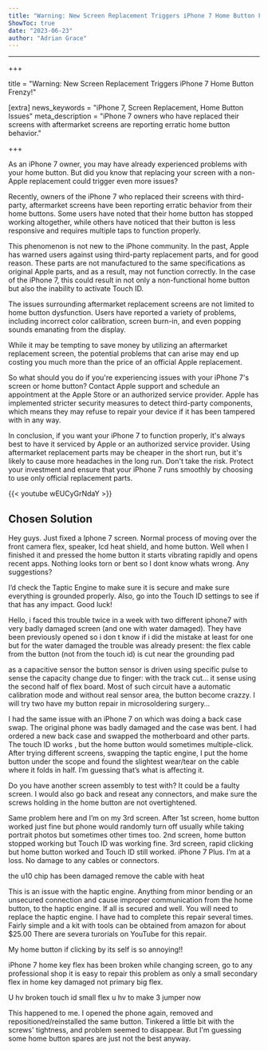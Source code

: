 ```yaml
---
title: "Warning: New Screen Replacement Triggers iPhone 7 Home Button Frenzy!"
ShowToc: true 
date: "2023-06-23"
author: "Adrian Grace"
---
```

*****
+++

title = "Warning: New Screen Replacement Triggers iPhone 7 Home Button Frenzy!"

[extra]
news_keywords = "iPhone 7, Screen Replacement, Home Button Issues"
meta_description = "iPhone 7 owners who have replaced their screens with aftermarket screens are reporting erratic home button behavior."

+++

As an iPhone 7 owner, you may have already experienced problems with your home button. But did you know that replacing your screen with a non-Apple replacement could trigger even more issues?

Recently, owners of the iPhone 7 who replaced their screens with third-party, aftermarket screens have been reporting erratic behavior from their home buttons. Some users have noted that their home button has stopped working altogether, while others have noticed that their button is less responsive and requires multiple taps to function properly.

This phenomenon is not new to the iPhone community. In the past, Apple has warned users against using third-party replacement parts, and for good reason. These parts are not manufactured to the same specifications as original Apple parts, and as a result, may not function correctly. In the case of the iPhone 7, this could result in not only a non-functional home button but also the inability to activate Touch ID.

The issues surrounding aftermarket replacement screens are not limited to home button dysfunction. Users have reported a variety of problems, including incorrect color calibration, screen burn-in, and even popping sounds emanating from the display.

While it may be tempting to save money by utilizing an aftermarket replacement screen, the potential problems that can arise may end up costing you much more than the price of an official Apple replacement.

So what should you do if you're experiencing issues with your iPhone 7's screen or home button? Contact Apple support and schedule an appointment at the Apple Store or an authorized service provider. Apple has implemented stricter security measures to detect third-party components, which means they may refuse to repair your device if it has been tampered with in any way.

In conclusion, if you want your iPhone 7 to function properly, it's always best to have it serviced by Apple or an authorized service provider. Using aftermarket replacement parts may be cheaper in the short run, but it's likely to cause more headaches in the long run. Don't take the risk. Protect your investment and ensure that your iPhone 7 runs smoothly by choosing to use only official replacement parts.

{{< youtube wEUCyGrNdaY >}} 



## Chosen Solution
 Hey guys. Just fixed a Iphone 7 screen. Normal process of moving over the front camera flex, speaker, lcd heat shield, and home button. Well when I finished it and pressed the home button it starts vibrating rapidly and opens recent apps. Nothing looks torn or bent so I dont know whats wrong. Any suggestions?

 I’d check the Taptic Engine to make sure  it is secure and make sure everything is grounded properly. Also,   go into the Touch ID settings to see if that has any impact. Good luck!

 Hello, i faced this trouble twice in a week with two different iphone7 with very badly damaged screen (and one with water damaged). They have been previously opened so i don t know if i did the mistake at least for one but for the water damaged the trouble was already present: the flex cable from the button (not from the touch id) is cut near the grounding pad


as a capacitive sensor the button sensor is driven using specific pulse to sense the capacity change due to finger: with the track cut… it sense using the second half of flex board. Most of such circuit have a automatic calibration mode and without real sensor area, the button become crazzy. I will try two have my button repair in microsoldering surgery…

 I had the same issue with an iPhone 7 on which was doing a back case swap. The original phone was badly damaged and the case was bent. I had ordered a new back case and swapped the motherboard and other parts. The touch ID works , but the home button would sometimes multiple-click. After trying different screens, swapping the taptic engine, I put the home button under the scope and found the slightest wear/tear on the cable where it folds in half.  I’m guessing that’s what is affecting it.

 Do you have another screen assembly to test with? It could be a faulty screen. I would also go back and reseat any connectors, and make sure the screws holding in the home button are not overtightened.

 Same problem here and I’m on my 3rd screen. After 1st screen, home button worked just fine but phone would randomly turn off usually while taking portrait photos but sometimes other times too. 2nd screen, home button stopped working but Touch ID was working fine. 3rd screen, rapid clicking but home button worked and Touch ID still worked. iPhone 7 Plus. I’m at a loss. No damage to any cables or connectors.

 the u10 chip has been damaged remove the cable with heat

 This is an issue with the haptic engine. Anything from minor bending or an unsecured connection and cause improper communication from the home button, to the haptic engine. If all is secured and well. You will need to replace the haptic engine. I have had to complete this repair several times. Fairly simple and a kit with tools can be obtained from amazon for about $25.00 There are severa turorials on YouTube for this repair.

 My home button if clicking by its self is so annoying!!

 iPhone 7 home key flex has been broken while changing screen, go to any professional shop it is easy to repair this problem as only a small secondary flex in home key damaged not primary big flex.

 U hv broken touch id small flex u hv to make 3 jumper now

 This happened to me. I opened the phone again, removed and repositioned/reinstalled the same button. Tinkered a little bit with the screws' tightness, and problem seemed to disappear. But I'm guessing some home button spares are just not the best anyway.




